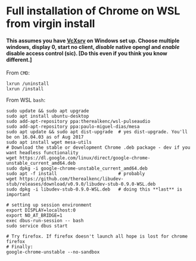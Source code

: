 # Full installation of Chrome on WSL from virgin install 
#### This assumes you have [VcXsrv](https://sourceforge.net/projects/vcxsrv/) on Windows set up. Choose multiple windows, display 0, start no client, _disable_ native opengl and _enable_ disable access control (sic). [Do this even if you think you know different.]

From `CMD`:
```
lxrun /uninstall
lxrun /install
```

From WSL `bash`:
```
sudo update && sudo apt upgrade
sudo apt install ubuntu-desktop
sudo add-apt-repository ppa:therealkenc/wsl-pulseaudio
sudo add-apt-repository ppa:paulo-miguel-dias/mesa
sudo apt update && sudo apt dist-upgrade  # yes dist-upgrade. You'll be on 16.04.03 as of Aug 2017
sudo apt install wget mesa-utils
# Download the stable or development Chrome .deb package - dev if you want headless functionality
wget https://dl.google.com/linux/direct/google-chrome-unstable_current_amd64.deb
sudo dpkg -i google-chrome-unstable_current_amd64.deb
sudo apt -f install                       # probably
wget https://github.com/therealkenc/libudev-stub/releases/download/v0.9.0/libudev-stub-0.9.0-WSL.deb
sudo dpkg -i libudev-stub-0.9.0-WSL.deb   # doing this **last** is important

# setting up session environment
export DISPLAY=localhost:0
export NO_AT_BRIDGE=1
exec dbus-run-session -- bash
sudo service dbus start

# Try firefox. If firefox doesn't launch all hope is lost for chrome
firefox
# Finally:
google-chrome-unstable --no-sandbox
```

